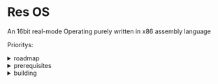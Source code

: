 # Res OS
An 16bit real-mode Operating purely written in x86 assembly language

Prioritys:
<details>
  <summary>roadmap</summary>
  - add a shell
  - add a file system
  - add sufficient commands for the shell/OS
  - (maybe add support for .com files)
</details>

<details >
  <summary>prerequisites</summary>
  - git
  - nasm
  - qemu (qemu-system-x86_64 to be more specific)
  - make
</details>

<details>
  <summary>building</summary>
  On Windows type "git clone https://github.com/DoomDot/Res-OS.git", once the download is finished type "cd Res-OS" and run make wind_br
  On Linux type "git clone https://github.com/DoomDot/Res-OS.git", once the download is finished type "cd Res-OS" and run make lin_br
</details>
